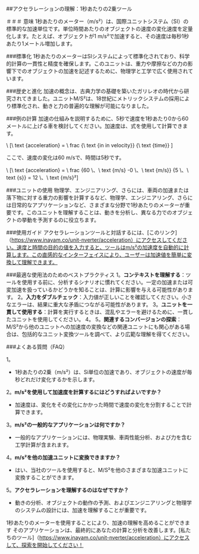 ##アクセラレーションの理解：1秒あたりの2乗ツール

＃＃＃ 意味
1秒あたりのメーター（m/s²）は、国際ユニットシステム（SI）の標準的な加速単位です。単位時間あたりのオブジェクトの速度の変化速度を定量化します。たとえば、オブジェクトが1 m/s²で加速すると、その速度は毎秒1秒あたり1メートル増加します。

###標準化
1秒あたりのメーターはSIシステムによって標準化されており、科学的計算の一貫性と精度を確保します。このユニットは、重力や摩擦などの力の影響下でのオブジェクトの加速を記述するために、物理学と工学で広く使用されています。

###歴史と進化
加速の概念は、古典力学の基礎を築いたガリレオの時代から研究されてきました。ユニットM/S²は、18世紀にメトリックシステムの採用により標準化され、動きと力の普遍的な理解が可能になりました。

###例の計算
加速の仕組みを説明するために、5秒で速度を1秒あたり0から60メートルに上げる車を検討してください。加速度は、式を使用して計算できます。

\ [\ text {acceleration} = \ frac {\ text {in in velocity}} {\ text {time}} \]

ここで、速度の変化は60 m/sで、時間は5秒です。

\ [\ text {acceleration} = \ frac {60 \、\ text {m/s} -0 \、\ text {m/s}} {5 \、\ text {s}} = 12 \、\ text {m/s}²\]

###ユニットの使用
物理学、エンジニアリング、さらには、車両の加速または落下物に対する重力の影響を計算するなど、物理学、エンジニアリング、さらには日常的なアプリケーションなど、さまざまな分野で1秒あたりのメーターが重要です。このユニットを理解することは、動きを分析し、異なる力でのオブジェクトの挙動を予測するのに役立ちます。

###使用ガイド
アクセラレーションツールと対話するには、[このリンク]（https://www.inayam.co/unit-nverter/acceleration）にアクセスしてください。速度と時間の目的の値を入力すると、ツールはm/s²の加速度を自動的に計算します。この直感的なインターフェイスにより、ユーザーは加速値を簡単に変換して理解できます。

###最適な使用法のためのベストプラクティス
1。**コンテキストを理解する**：ツールを使用する前に、分析するシナリオに慣れてください。一定の加速または可変加速を扱っているかどうかを知ることは、計算に影響を与える可能性があります。
2。**入力をダブルチェック**：入力値が正しいことを確認してください。小さなエラーは、結果に重大な矛盾につながる可能性があります。
3。**ユニットを一貫して使用する**：計算を実行するときは、混乱やエラーを避けるために、一貫したユニットを使用してください。
4。
5。**関連するコンバージョンの探索**：M/S²から他のユニットへの加速度の変換などの関連ユニットにも関心がある場合は、包括的なユニット変換ツールを調べて、より広範な理解を得てください。

###よくある質問（FAQ）

1。
-  1秒あたりの2乗（m/s²）は、Si単位の加速であり、オブジェクトの速度が毎秒どれだけ変化するかを示します。

2。**m/s²を使用して加速度を計算するにはどうすればよいですか？**
- 加速度は、変化をその変化にかかった時間で速度の変化を分割することで計算できます。

3。**m/s²の一般的なアプリケーションは何ですか？**
- 一般的なアプリケーションには、物理​​実験、車両性能分析、および力を含む工学計算が含まれます。

4。**m/s²を他の加速ユニットに変換できますか？**
- はい、当社のツールを使用すると、M/S²を他のさまざまな加速ユニットに変換することができます。

5。**アクセラレーションを理解するのはなぜですか？**
- 動きの分析、オブジェクトの動作の予測、およびエンジニアリングと物理学のシステムの設計には、加速を理解することが重要です。

1秒あたりのメーターを使用することにより、加速の理解を高めることができます そのアプリケーションは、最終的にあなたの計算と分析を改善します。[私たちのツール]（https://www.inayam.co/unit-nverter/acceleration）にアクセスして、探索を開始してください！
